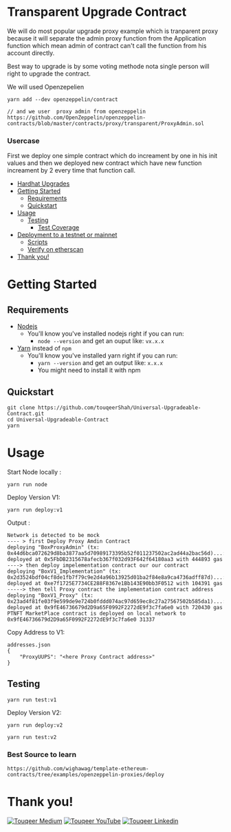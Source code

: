 #  Transparent Upgrade Contract 
We will do most popular upgrade proxy example which is tranparent proxy because it will separate the admin proxy function from the Application function which mean admin of contract can't call the function from his account directly.

Best way to upgrade is by some voting methode nota single person will right to upgrade the contract.


We will used Openzepelien
```
yarn add --dev openzeppelin/contract

// and we user  proxy admin from openzeppelin 
https://github.com/OpenZeppelin/openzeppelin-contracts/blob/master/contracts/proxy/transparent/ProxyAdmin.sol
```
### Usercase
First we deploy one simple contract which do increament by one in his init values and then we deployed new contract which have new function increament by 2 every time that function call.

- [Hardhat Upgrades](#hardhat-upgrades)
- [Getting Started](#getting-started)
  - [Requirements](#requirements)
  - [Quickstart](#quickstart)
- [Usage](#usage)
  - [Testing](#testing)
    - [Test Coverage](#test-coverage)
- [Deployment to a testnet or mainnet](#deployment-to-a-testnet-or-mainnet)
  - [Scripts](#scripts)
  - [Verify on etherscan](#verify-on-etherscan)
- [Thank you!](#thank-you)

# Getting Started

## Requirements

- [Nodejs](https://nodejs.org/en/)
  - You'll know you've installed nodejs right if you can run:
    - `node --version` and get an ouput like: `vx.x.x`
- [Yarn](https://classic.yarnpkg.com/lang/en/docs/install/) instead of `npm`
  - You'll know you've installed yarn right if you can run:
    - `yarn --version` and get an output like: `x.x.x`
    -  You might need to install it with npm

## Quickstart

```
git clone https://github.com/touqeerShah/Universal-Upgradeable-Contract.git
cd Universal-Upgradeable-Contract
yarn
```


# Usage


Start Node locally :

```
yarn run node
```


Deploy Version V1:

```
yarn run deploy:v1

```
Output :
```
Network is detected to be mock
---- > first Deploy Proxy Amdin Contract
deploying "BoxProxyAdmin" (tx: 0x44d6bca072629d8ba3877aa5d70989173395b52f011237502ac2ad44a2bac56d)...: deployed at 0x5FbDB2315678afecb367f032d93F642f64180aa3 with 444893 gas
----> then deploy impelementation contract our our contract 
deploying "BoxV1_Implementation" (tx: 0x2d3524bdf04cf8de1fb7f79c9e2d4a96b13925d01ba2f84e8a9ca4736adff87d)...: deployed at 0xe7f1725E7734CE288F8367e1Bb143E90bb3F0512 with 104391 gas
-----> then tell Proxy contract the implementation contract address
deploying "BoxV1_Proxy" (tx: 0x23ad4f81fe03f9e599de9e724b0fddd074ac97d659ec8c27a27567502b585da1)...: deployed at 0x9fE46736679d2D9a65F0992F2272dE9f3c7fa6e0 with 720430 gas
PTNFT MarketPlace contract is deployed on local network to 0x9fE46736679d2D9a65F0992F2272dE9f3c7fa6e0 31337
```

Copy Address to  V1:

```
addresses.json
{
    "ProxyUUPS": "<here Proxy Contract address>"
}

```

## Testing

```
yarn run test:v1
```



Deploy Version V2:

```
yarn run deploy:v2
```



```
yarn run test:v2
```



### Best Source to learn 
```
https://github.com/wighawag/template-ethereum-contracts/tree/examples/openzeppelin-proxies/deploy
```

# Thank you!


[![Touqeer Medium](https://img.shields.io/badge/Medium-000000?style=for-the-badge&logo=medium&logoColor=white)](https://medium.com/@touqeershah32)
[![Touqeer YouTube](https://img.shields.io/badge/YouTube-FF0000?style=for-the-badge&logo=youtube&logoColor=white)](https://www.youtube.com/channel/UC3oUDpfMOBefugPp4GADyUQ)
[![Touqeer Linkedin](https://img.shields.io/badge/LinkedIn-0077B5?style=for-the-badge&logo=linkedin&logoColor=white)](https://www.linkedin.com/in/touqeer-shah/)

